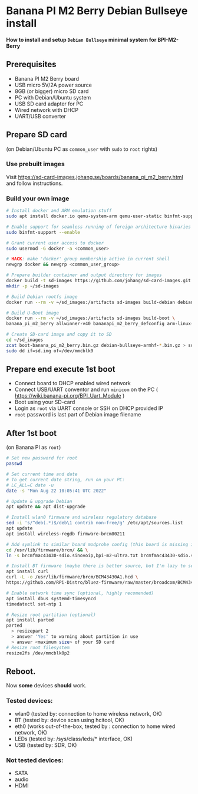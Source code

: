 # Banana PI M2 Berry Debian Bullseye install
**How to install and setup `Debian Bullseye` minimal system for BPI-M2-Berry**

## Prerequisites
- Banana PI M2 Berry board
- USB micro 5V/2A power source
- 8GB (or bigger) micro SD card
- PC with Debian/Ubuntu system
- USB SD card adapter for PC
- Wired network with DHCP
- UART/USB converter

## Prepare SD card
(on Debian/Ubuntu PC as `common_user` with `sudo` to `root` rights)

### Use prebuilt images
Visit https://sd-card-images.johang.se/boards/banana_pi_m2_berry.html and follow instructions.

### Build your own image
```bash
# Install docker and ARM emulation stuff
sudo apt install docker.io qemu-system-arm qemu-user-static binfmt-support

# Enable support for seamless running of foreign architecture binaries
sudo binfmt-support --enable

# Grant current user access to docker
sudo usermod -G docker -a <common_user>

# HACK: make 'docker' group membership active in current shell
newgrp docker && newgrp <common_user_group>

# Prepare builder container and output directory for images
docker build -t sd-images https://github.com/johang/sd-card-images.git
mkdir -p ~/sd-images

# Build Debian rootfs image
docker run --rm -v ~/sd_images:/artifacts sd-images build-debian debian armhf bullseye

# Build U-Boot image
docker run --rm -v ~/sd_images:/artifacts sd-images build-boot \ 
banana_pi_m2_berry allwinner-v40 bananapi_m2_berry_defconfig arm-linux-gnueabihf

# Create SD-card image and copy it to SD
cd ~/sd_images
zcat boot-banana_pi_m2_berry.bin.gz debian-bullseye-armhf-*.bin.gz > sd.img
sudo dd if=sd.img of=/dev/mmcblk0
```

## Prepare end execute 1st boot
- Connect board to DHCP enabled wired network
- Connect USB/UART conventor and run `minicom` on the PC ( https://wiki.banana-pi.org/BPI_Uart_Module )
- Boot using your SD-card
- Login as `root` via UART console or SSH on DHCP provided IP
- `root` password is last part of Debian image filename

## After 1st boot
(on Banana PI as `root`)

```bash
# Set new password for root
passwd

# Set current time and date
# To get current date string, run on your PC: 
# LC_ALL=C date -u
date -s "Mon Aug 22 10:05:41 UTC 2022"

# Update & upgrade Debian
apt update && apt dist-upgrade

# Install wlan0 firmware and wireless regulatory database
sed -i 's/^deb(.*)$/deb\1 contrib non-free/g' /etc/apt/sources.list
apt update
apt install wireless-regdb firmware-brcm80211 

# Add symlink to similar board modprobe config (this board is missing in upstream)
cd /usr/lib/firmware/brcm/ && \
ln -s brcmfmac43430-sdio.sinovoip,bpi-m2-ultra.txt brcmfmac43430-sdio.sinovoip,bpi-m2-berry.txt

# Install BT firmware (maybe there is better source, but I'm lazy to search more)
apt install curl
curl -L -o /usr/lib/firmware/brcm/BCM43430A1.hcd \
https://github.com/RPi-Distro/bluez-firmware/raw/master/broadcom/BCM43430A1.hcd 

# Enable network time sync (optional, highly recomended)
apt install dbus systemd-timesyncd
timedatectl set-ntp 1  

# Resize root partition (optional)
apt install parted
parted
  > resizepart 2
  > answer 'Yes' to warning about partition in use
  > answer <maximum size> of your SD card
# Resize root filesystem
resize2fs /dev/mmcblk0p2
```
## Reboot.
Now **some** devices **should** work.

### Tested devices:
- wlan0 (tested by: connection to home wireless network, OK)
- BT (tested by: device scan using hcitool, OK)
- eth0 (works out-of-the-box, tested by : connection to home wired network, OK)
- LEDs (tested by: /sys/class/leds/* interface, OK)
- USB (tested by: SDR, OK)

### Not tested devices:
- SATA
- audio
- HDMI
